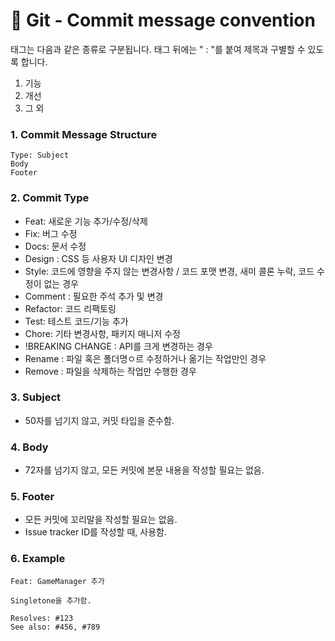 # 📌 Git - Commit message convention

태그는 다음과 같은 종류로 구분됩니다. 태그 뒤에는 " : "를 붙여 제목과 구별할 수 있도록 합니다.
1. 기능
2. 개선
3. 그 외

### 1. Commit Message Structure
```
Type: Subject
Body
Footer
```

### 2. Commit Type
- Feat: 새로운 기능 추가/수정/삭제
- Fix: 버그 수정
- Docs: 문서 수정
- Design : CSS 등 사용자 UI 디자인 변경
- Style: 코드에 영향을 주지 않는 변경사항 /  코드 포맷 변경, 새미 콜론 누락, 코드 수정이 없는 경우
- Comment : 필요한 주석 추가 및 변경
- Refactor: 코드 리팩토링
- Test: 테스트 코드/기능 추가
- Chore: 기타 변경사항, 패키지 매니저 수정
- !BREAKING CHANGE : API를 크게 변경하는 경우
- Rename : 파일 혹은 폴더명ㅇ르 수정하거나 옮기는 작업만인 경우
- Remove : 파일을 삭제하는 작업만 수행한 경우

### 3. Subject
- 50자를 넘기지 않고, 커밋 타입을 준수함.

### 4. Body
- 72자를 넘기지 않고, 모든 커밋에 본문 내용을 작성할 필요는 없음.

### 5. Footer
- 모든 커밋에 꼬리말을 작성할 필요는 없음.
- Issue tracker ID를 작성할 때, 사용함.

### 6. Example
```
Feat: GameManager 추가

Singletone을 추가함.

Resolves: #123
See also: #456, #789
```